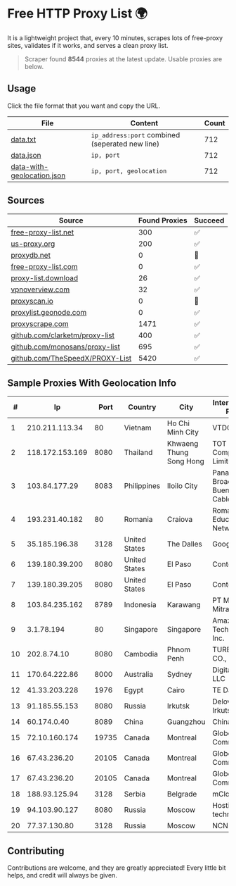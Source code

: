 
# Free HTTP Proxy List 🌍

It is a lightweight project that, every 10 minutes, scrapes lots of free-proxy sites, validates if it works, and serves a clean proxy list.


> Scraper found **8544** proxies at the latest update. Usable proxies are below.

## Usage

Click the file format that you want and copy the URL.


|File|Content|Count|
|----|-------|-----|
|[data.txt](https://raw.githubusercontent.com/themiralay/Proxy-List-World/master/data.txt)|`ip_address:port` combined (seperated new line)|712|
|[data.json](https://raw.githubusercontent.com/themiralay/Proxy-List-World/master/data.json)|`ip, port`|712|
|[data-with-geolocation.json](https://raw.githubusercontent.com/themiralay/Proxy-List-World/master/data-with-geolocation.json)|`ip, port, geolocation`|712|

## Sources

|Source|Found Proxies|Succeed|
|------|-------------|-------|
|[free-proxy-list.net](https://free-proxy-list.net)|300|✅|
|[us-proxy.org](https://www.us-proxy.org)|200|✅|
|[proxydb.net](http://proxydb.net)|0|🚫|
|[free-proxy-list.com](https://free-proxy-list.com/?page=&port=&type%5B%5D=http&type%5B%5D=https&up_time=0&search=Search)|0|✅|
|[proxy-list.download](https://www.proxy-list.download/HTTP)|26|✅|
|[vpnoverview.com](https://vpnoverview.com/privacy/anonymous-browsing/free-proxy-servers)|32|✅|
|[proxyscan.io](https://www.proxyscan.io)|0|🚫|
|[proxylist.geonode.com](https://proxylist.geonode.com/api/proxy-list?limit=300&page=1&sort_by=lastChecked&sort_type=desc&protocols=http,https)|0|✅|
|[proxyscrape.com](https://api.proxyscrape.com/v2/?request=displayproxies&protocol=http&timeout=10000&country=all&ssl=all&anonymity=all)|1471|✅|
|[github.com/clarketm/proxy-list](https://raw.githubusercontent.com/clarketm/proxy-list/master/proxy-list-raw.txt)|400|✅|
|[github.com/monosans/proxy-list](https://raw.githubusercontent.com/monosans/proxy-list/main/proxies/http.txt)|695|✅|
|[github.com/TheSpeedX/PROXY-List](https://raw.githubusercontent.com/TheSpeedX/PROXY-List/master/http.txt)|5420|✅|


## Sample Proxies With Geolocation Info

|#|Ip|Port|Country|City|Internet Service Provider|
|-|--|----|-------|----|-------------------------|
|1|210.211.113.34|80|Vietnam|Ho Chi Minh City|VTDC|
|2|118.172.153.169|8080|Thailand|Khwaeng Thung Song Hong|TOT Public Company Limited|
|3|103.84.177.29|8083|Philippines|Iloilo City|Panay Broadband / Buenavista Cable TV., Inc.|
|4|193.231.40.182|80|Romania|Craiova|Romanian Education Network|
|5|35.185.196.38|3128|United States|The Dalles|Google LLC|
|6|139.180.39.200|8080|United States|El Paso|Conterra|
|7|139.180.39.205|8080|United States|El Paso|Conterra|
|8|103.84.235.162|8789|Indonesia|Karawang|PT Maxindo Mitra Solusi|
|9|3.1.78.194|80|Singapore|Singapore|Amazon Technologies Inc.|
|10|202.8.74.10|8080|Cambodia|Phnom Penh|TURBOTECH CO., LTD.|
|11|170.64.222.86|8000|Australia|Sydney|DigitalOcean, LLC|
|12|41.33.203.228|1976|Egypt|Cairo|TE Data|
|13|91.185.55.153|8080|Russia|Irkutsk|Delovaya Set' - Irkutsk|
|14|60.174.0.40|8089|China|Guangzhou|Chinanet|
|15|72.10.160.174|19735|Canada|Montreal|GloboTech Communications|
|16|67.43.236.20|20105|Canada|Montreal|GloboTech Communications|
|17|67.43.236.20|20105|Canada|Montreal|GloboTech Communications|
|18|188.93.125.94|3128|Serbia|Belgrade|mCloud VMs|
|19|94.103.90.127|8080|Russia|Moscow|Hosting technology LTD|
|20|77.37.130.80|3128|Russia|Moscow|NCNET|



## Contributing

Contributions are welcome, and they are greatly appreciated! Every
little bit helps, and credit will always be given.

